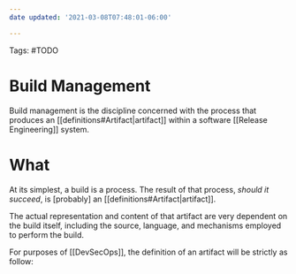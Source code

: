 ```yaml
---
date updated: '2021-03-08T07:48:01-06:00'

---
```


Tags: #TODO 

# Build Management

Build management is the discipline concerned with the process that produces an [[definitions#Artifact|artifact]] within a software [[Release Engineering]] system.

# What

At its simplest, a build is a process.  The result of that process, _should it succeed_, is [probably] an [[definitions#Artifact|artifact]].

The actual representation and content of that artifact are very dependent on the build itself, including the source, language, and mechanisms employed to perform the build.

For purposes of [[DevSecOps]], the definition of an artifact will be strictly as follow:
